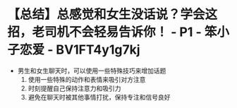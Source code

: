 # 【总结】总感觉和女生没话说？学会这招，老司机不会轻易告诉你！ - P1 - 笨小子恋爱 - BV1FT4y1g7kj

-   男生和女生聊天时，可以使用一些特殊技巧来增加话题
    1.  使用一些特殊的动作和表情来吸引对方注意
    2.  时刻提醒自己保持注意力和吸引力
    3.  避免在聊天时被其他事情打扰，保持专注和信号良好